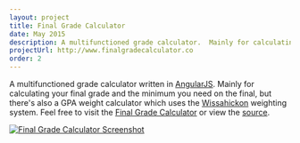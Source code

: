 ```yaml
---
layout: project
title: Final Grade Calculator
date: May 2015
description: A multifunctioned grade calculator.  Mainly for calculating your final grade and the minimum you need on the final.  Written in AngularJS.
projectUrl: http://www.finalgradecalculator.co
order: 2
---
```

A multifunctioned grade calculator written in <a href="http://angularjs.org" target="_blank">AngularJS</a>.  Mainly for calculating your final grade and the minimum you need on the final, but there's also a GPA weight calculator which uses the <a href="http://wsdweb.org" target="_blank">Wissahickon</a> weighting system.  Feel free to visit the <a href="http://finalgradecalculator.co" target="_blank">Final Grade Calculator</a> or view the <a href="http://github.com/nathanhleung/finalgradecalculator" target="_blank">source</a>.

<a href="http://finalgradecalculator.co" target="_blank">
  <img alt="Final Grade Calculator Screenshot" src="http://i.imgur.com/5ewnhu2.jpg">
</a>
